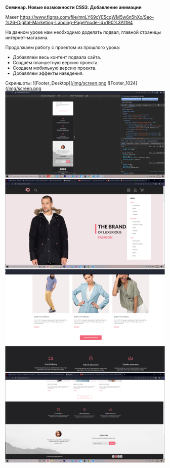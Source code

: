 **Семинар. Новые возможности CSS3. Добавление анимации**

Макет https://www.figma.com/file/mnLY69cYE5cqWM5w6n5hXx/Seo-%26-Digital-Marketing-Landing-Page?node-id=190%3A1194

На данном уроке нам необходимо доделать подвал, главной страницы интернет-магазина.

Продолжаем работу с проектом из прошлого урока:
* Добавляем весь контент подвала сайта.
* Создаём планшетную версию проекта.
* Создаем мобильную версию проекта.
* Добавляем эффекты наведения.

Скриншоты:
![Footer_Desktop]([/img/screen.png](https://github.com/Gregorian1489/HTML_CSS/blob/main/Seminar9/img/Screen1_Desktop.png)
![Footer_1024]([/img/screen.png](https://github.com/Gregorian1489/HTML_CSS/blob/main/Seminar9/img/Screen2_1024_768.png)
![Footer_mobile](https://github.com/Gregorian1489/HTML_CSS/blob/main/Seminar9/img/Screen3_mobile.png)
![Menu-Hover](https://github.com/Gregorian1489/HTML_CSS/blob/main/Seminar9/img/Screen4_menu_hover.png)
![Button_Hover](https://github.com/Gregorian1489/HTML_CSS/blob/main/Seminar9/img/Screen5_button_hover.png)
![Social_hover](https://github.com/Gregorian1489/HTML_CSS/blob/main/Seminar9/img/Screen6_Social_hover.png)
